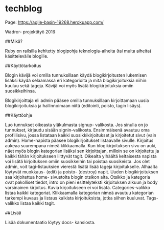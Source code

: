 # techblog

Page:
https://agile-basin-19268.herokuapp.com/

Wadror- projektityö 2016

##Mikä?

Ruby on railsilla kehitetty blogipohja teknologia-aiheita (tai muita aiheita) käsittelevälle blogille.

##Käyttötarkoitus

Blogin kävijä voi omilla tunnuksillaan käydä blogikirjoitusten lukemisen lisäksi käydä selaamassa eri kategorioita ja mitä blogikirjoituksia niihin kuuluu sekä tageja. Kävijä voi myös lisätä blogikirjoituksia omiin suosikkeihinsa. 

Blogikirjoittaja eli admin pääsee omilla tunnuksillaan kirjoittamaan uusia blogikirjoituksia ja hallinnoimaan niitä (editointi, poisto, tagin lisäys).

##Käyttöohje

Luo tunnukset oikeasta yläkulmasta signup- valikosta. 
Jos sinulla on jo tunnukset, kirjaudu sisään signin-valikosta. Ensimmäisenä avautuu oma profiilisivu, jossa listataan kaikki suosikkikirjoitukset ja kirjoitetut sivut (vain admin). 
Home-napista pääsee blogikirjoitukset listaavalle sivulle. Kirjoitus aukeaa suurempana nimeä klikkaamalla. Kun blogikirjoituksen sivu on auki, näet myös blogin kategorian lisäksi sen kirjoittajan, milloin se on kirjoitettu ja kaikki tähän kirjoitukseen liittyvät tagit. Oikealta ylhäältä keltaisesta napista voi lisätä kirjoituksen omiin suosikkeihin tai poistaa suosikeista.
Jos olet admin, voit tagi-listauksien vierestä lisätä lisää tageja kirjoitukselle. Alhaalta löytyvät muokkaus- (edit) ja poisto- (destroy) napit.
Uuden blogikirjoituksen saa kirjoitettua home- sivustolta blogin otsikon alta. Otsikko ja kategoria ovat pakolliset tiedot, intro on pieni esittelyteksti kirjoituksen alkuun ja body varsinainen kirjoitus. Kuvia kirjoitukseen ei voi lisätä. 
Categories-valikko listaa kaikki kategoriat. Klikkaamalla kategorian nimeä avautuu kategorian tarkempi kuvaus ja listaus kaikista kirjoituksista, jotka siihen kuuluvat. 
Tags- valikko listaa kaikki tagit. 



##Lisää

Lisää dokumentaatio löytyy docs- kansiosta.



